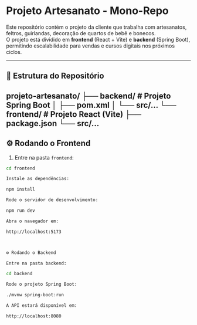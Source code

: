 # Projeto Artesanato - Mono-Repo

Este repositório contém o projeto da cliente que trabalha com artesanatos, feltros, guirlandas, decoração de quartos de bebê e bonecos.  
O projeto está dividido em **frontend** (React + Vite) e **backend** (Spring Boot), permitindo escalabilidade para vendas e cursos digitais nos próximos ciclos.

---

## 📁 Estrutura do Repositório

projeto-artesanato/
├── backend/ # Projeto Spring Boot
│ ├── pom.xml
│ └── src/...
└── frontend/ # Projeto React (Vite)
├── package.json
└── src/...
---

## ⚙️ Rodando o Frontend

1. Entre na pasta `frontend`:
```bash
cd frontend

Instale as dependências:

npm install

Rode o servidor de desenvolvimento:

npm run dev

Abra o navegador em:

http://localhost:5173



⚙️ Rodando o Backend

Entre na pasta backend:

cd backend

Rode o projeto Spring Boot:

./mvnw spring-boot:run

A API estará disponível em:

http://localhost:8080
